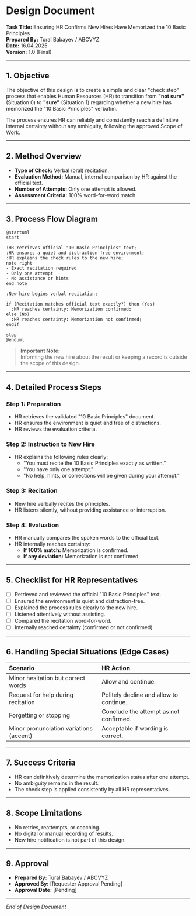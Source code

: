 # Design Document

**Task Title:** Ensuring HR Confirms New Hires Have Memorized the 10 Basic Principles  
**Prepared By:** Tural Babayev / ABCVYZ  
**Date:** 16.04.2025  
**Version:** 1.0 (Final)

---

## 1. Objective

The objective of this design is to create a simple and clear "check step" process that enables Human Resources (HR) to transition from **"not sure"** (Situation 0) to **"sure"** (Situation 1) regarding whether a new hire has memorized the "10 Basic Principles" verbatim.

The process ensures HR can reliably and consistently reach a definitive internal certainty without any ambiguity, following the approved Scope of Work.

---

## 2. Method Overview

- **Type of Check:** Verbal (oral) recitation.
- **Evaluation Method:** Manual, internal comparison by HR against the official text.
- **Number of Attempts:** Only one attempt is allowed.
- **Assessment Criteria:** 100% word-for-word match.

---

## 3. Process Flow Diagram

```plantuml
@startuml
start

:HR retrieves official "10 Basic Principles" text;
:HR ensures a quiet and distraction-free environment;
:HR explains the check rules to the new hire;
note right
- Exact recitation required
- Only one attempt
- No assistance or hints
end note

:New hire begins verbal recitation;

if (Recitation matches official text exactly?) then (Yes)
  :HR reaches certainty: Memorization confirmed;
else (No)
  :HR reaches certainty: Memorization not confirmed;
endif

stop
@enduml
```

> **Important Note:**  
> Informing the new hire about the result or keeping a record is outside the scope of this design.

---

## 4. Detailed Process Steps

### Step 1: Preparation

- HR retrieves the validated "10 Basic Principles" document.
- HR ensures the environment is quiet and free of distractions.
- HR reviews the evaluation criteria.

### Step 2: Instruction to New Hire

- HR explains the following rules clearly:
  - "You must recite the 10 Basic Principles exactly as written."
  - "You have only one attempt."
  - "No help, hints, or corrections will be given during your attempt."

### Step 3: Recitation

- New hire verbally recites the principles.
- HR listens silently, without providing assistance or interruption.

### Step 4: Evaluation

- HR manually compares the spoken words to the official text.
- HR internally reaches certainty:
  - **If 100% match:** Memorization is confirmed.
  - **If any deviation:** Memorization is not confirmed.

---

## 5. Checklist for HR Representatives

- [ ] Retrieved and reviewed the official "10 Basic Principles" text.
- [ ] Ensured the environment is quiet and distraction-free.
- [ ] Explained the process rules clearly to the new hire.
- [ ] Listened attentively without assisting.
- [ ] Compared the recitation word-for-word.
- [ ] Internally reached certainty (confirmed or not confirmed).

---

## 6. Handling Special Situations (Edge Cases)

| Scenario | HR Action |
|:---|:---|
| Minor hesitation but correct words | Allow and continue. |
| Request for help during recitation | Politely decline and allow to continue. |
| Forgetting or stopping | Conclude the attempt as not confirmed. |
| Minor pronunciation variations (accent) | Acceptable if wording is correct. |

---

## 7. Success Criteria

- HR can definitively determine the memorization status after one attempt.
- No ambiguity remains in the result.
- The check step is applied consistently by all HR representatives.

---

## 8. Scope Limitations

- No retries, reattempts, or coaching.
- No digital or manual recording of results.
- New hire notification is not part of this design.

---

## 9. Approval

- **Prepared By:** Tural Babayev / ABCVYZ
- **Approved By:** [Requester Approval Pending]
- **Approval Date:** [Pending]

---

*End of Design Document*
